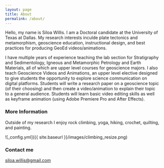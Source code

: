 ```yaml
---
layout: page
title: About
permalink: /about/
---
```


Hello, my name is Siloa Willis. I am a Doctoral candidate at the University of Texas at Dallas. My research interests inculde plate tectonics and metamorphism, geoscience education, instructional design, and best practices for producing GeoEd videos/animations.

I have multiple years of experience teaching the lab section for Stratigraphy and Sedimentology, Igneous and Metamorphic Petrology and Earth Materials, all of which are upper level courses for geoscience majors. I also teach Geoscience Videos and Animations, an upper level elective designed to give students the opportunity to explore science communication on digital platforms. Students will write a research paper on a geoscience topic (of their choosing) and then create a video/animation to explain their topic to a general audience. Students will learn basic video editing skills as well as keyframe animation (using Adobe Premiere Pro and After Effects).

### More Information

Outside of my research I enjoy rock climbing, yoga, hiking, crochet, quilting, and painting.

![_config.yml]({{ site.baseurl }}/images/climbing_resize.png)

### Contact me

[siloa.willis@gmail.com](mailto:email@domain.com)
